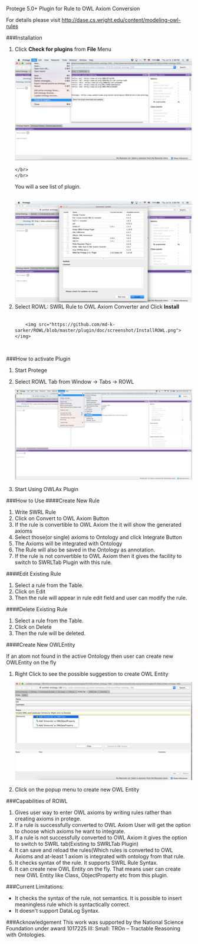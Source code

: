 Protege 5.0+ Plugin for Rule to OWL Axiom Conversion

For details please visit http://dase.cs.wright.edu/content/modeling-owl-rules


###Installation
<ol>
<li>Click <b>Check for plugins</b> from <b>File</b> Menu </li>
	</br>
		<img src="https://github.com/md-k-sarker/ROWL/blob/master/plugin/doc/screenshot/ProtegeFileMenu.png"></img> 
	
	</br>
	</br>
<p>You will a see list of plugin. </p>

</br>
<img src="https://github.com/md-k-sarker/ROWL/blob/master/plugin/doc/screenshot/ProtegePluginsList.png"></img>
</br>
<li>Select ROWL: SWRL Rule to OWL Axiom Converter and Click <b>Install</b></li>
</br>

		<img src="https://github.com/md-k-sarker/ROWL/blob/master/plugin/doc/screenshot/InstallROWL.png"></img>
		
<br>

</ol>


###How to activate Plugin
1. Start Protege
2. Select ROWL Tab from
	 Window -> Tabs -> ROWL
	 
	 ![Alt Click on ROWLTab to Select](https://github.com/md-k-sarker/ROWL/blob/master/plugin/doc/screenshot/SelectROWLTab.png)
	 
3. Start Using OWLAx Plugin

###How to Use
####Create New Rule
1. Write SWRL Rule
2. Click on Convert to OWL Axiom Button
3. If the rule is convertible to OWL Axiom the it will show the generated axioms
4. Select those(or single) axioms to Ontology and click Integrate Button
5. The Axioms will be integrated with Ontology
6. The Rule will also be saved in the Ontology as annotation.
7. If the rule is not convertible to OWL Axiom then it gives the facility to switch to SWRLTab Plugin with this rule.

####Edit Existing Rule
1. Select a rule from the Table.
2. Click on Edit
3. Then the rule will appear in rule edit field and user can modify the rule.

####Delete Existing Rule
1. Select a rule from the Table.
2. Click on Delete
3. Then the rule will be deleted.

####Create New OWLEntity
<p>If an atom not found in the active Ontology then user can create new OWLEntity on the fly</p>

1. Right Click to see the possible suggestion to create OWL Entity

	![Alt Right Click to see the possible suggestion](https://github.com/md-k-sarker/ROWL/blob/master/plugin/doc/screenshot/SeeSuggestion.png)

2. Click on the popup menu to create new OWL Entity



###Capabilities of ROWL
<ol>
<li> Gives user way to enter OWL axioms by writing rules rather than creating axioms in protege. 
<br>
<li> If a rule is successfully converted to OWL Axiom User will get the option to choose which axioms he want to integrate.
<li> If a rule is not successfully converted to OWL Axiom it gives the option to switch to SWRL tab(Existing to SWRLTab Plugin)
<li> It can save and reload the rules(Which rules is converted to OWL Axioms and at-least 1 axiom is integrated with ontology from that rule.
<li> It checks syntax of the rule. It supports SWRL Rule Syntax.
<li> It can create new OWL Entity on the fly. That means user can create new OWL Entity like Class, ObjectProperty etc from this plugin.
</ol>

     
###Current Limitations:
<ul>
<li> It checks the syntax of the rule, not semantics. It is possible to insert meaningless rule which is syntactically correct.
<li> It doesn't support DataLog Syntax.
</ul>


###Acknowledgement
This work was supported by the National Science Foundation under award 1017225 III: Small: TROn – Tractable Reasoning with Ontologies.


